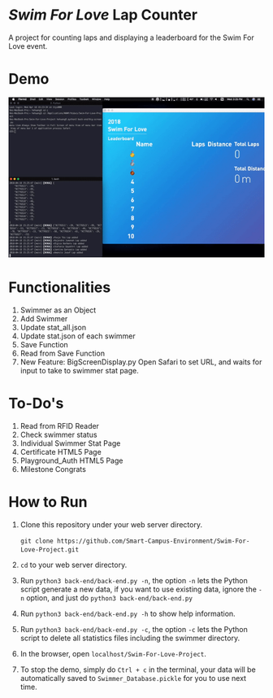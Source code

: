 # *Swim For Love* Lap Counter

A project for counting laps and displaying a leaderboard for the Swim For Love event.


# Demo
![GIF of demonstration](https://github.com/Smart-Campus-Environment/Swim-For-Love-Project/blob/master/assets/demo-V2.gif)

# Functionalities



1. Swimmer as an Object
2. Add Swimmer
3. Update stat_all.json
4. Update stat.json of each swimmer
5. Save Function
5. Read from Save Function
6. New Feature: BigScreenDisplay.py
	Open Safari to set URL, and waits for input to take to swimmer stat page.


# To-Do's

1. Read from RFID Reader
2. Check swimmer status
3. Individual Swimmer Stat Page
4. Certificate HTML5 Page
5. Playground_Auth HTML5 Page
6. Milestone Congrats

# How to Run

1. Clone this repository under your web server directory.

	```git clone https://github.com/Smart-Campus-Environment/Swim-For-Love-Project.git```

2. `cd` to your web server directory.

3. Run `python3 back-end/back-end.py -n`, the option `-n` lets the Python script generate a new data, if you want to use existing data, ignore the `-n` option, and just do `python3 back-end/back-end.py`
4. Run `python3 back-end/back-end.py -h` to show help information.
5. Run `python3 back-end/back-end.py -c`, the option `-c` lets the Python script to delete all statistics files including the swimmer directory.

6. In the browser, open `localhost/Swim-For-Love-Project`.

7. To stop the demo, simply do `Ctrl + c` in the terminal, your data will be automatically saved to `Swimmer_Database.pickle` for you to use next time.